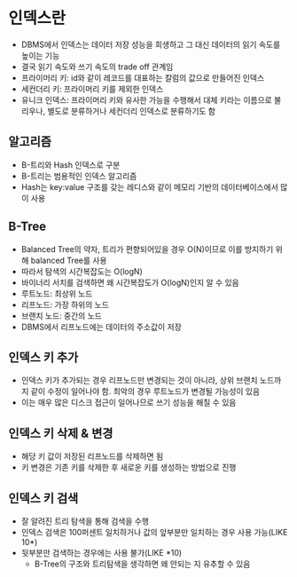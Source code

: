 # 인덱스란
- DBMS에서 인덱스는 데이터 저장 성능을 희생하고 그 대신 데이터의 읽기 속도를 높이는 기능
- 결국 읽기 속도와 쓰기 속도의 trade off 관계임
- 프라이머리 키: id와 같이 레코드를 대표하는 칼럼의 값으로 만들어진 인덱스
- 세컨더리 키: 프라이머리 키를 제외한 인덱스
- 유니크 인덱스: 프라이머리 키와 유사한 가능을 수행해서 대체 키라는 이름으로 불리우나, 별도로 분류하거나 세컨더리 인덱스로 분류하기도 함

## 알고리즘
- B-트리와 Hash 인덱스로 구분
- B-트리는 범용적인 인덱스 알고리즘
- Hash는 key:value 구조를 갖는 레디스와 같이 메모리 기반의 데이터베이스에서 많이 사용

## B-Tree
- Balanced Tree의 약자, 트리가 편향되어있을 경우 O(N)이므로 이를 방지하기 위해 balanced Tree를 사용
- 따라서 탐색의 시간복잡도는 O(logN)
- 바이너리 서치를 검색하면 왜 시간복잡도가 O(logN)인지 알 수 있음
- 루트노드: 최상위 노드
- 리프노드: 가장 하위의 노드
- 브랜치 노드: 중간의 노드
- DBMS에서 리프노드에는 데이터의 주소값이 저장

## 인덱스 키 추가
- 인덱스 키가 추가되는 경우 리프노드만 변경되는 것이 아니라, 상위 브랜치 노드까지 같이 수정이 일어나야 함. 최악의 경우 루트노드가 변경될 가능성이 있음
- 이는 매우 많은 디스크 접근이 일어나므로 쓰기 성능을 해칠 수 있음

## 인덱스 키 삭제 & 변경
- 해당 키 값이 저장된 리프노드를 삭제하면 됨
- 키 변경은 기존 키를 삭제한 후 새로운 키를 생성하는 방법으로 진행

## 인덱스 키 검색
- 잘 알려진 트리 탐색을 통해 검색을 수행
- 인덱스 검색은 100퍼센트 일치하거나 값의 앞부분만 일치하는 경우 사용 가능(LIKE 10*)
- 뒷부분만 검색하는 경우에는 사용 불가(LIKE *10)
  - B-Tree의 구조와 트리탐색을 생각하면 왜 안되는 지 유추할 수 있음